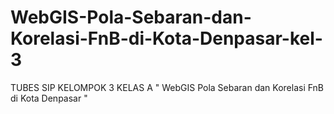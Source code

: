 # WebGIS-Pola-Sebaran-dan-Korelasi-FnB-di-Kota-Denpasar-kel-3
TUBES SIP KELOMPOK 3 KELAS A " WebGIS Pola Sebaran dan Korelasi FnB di Kota Denpasar "
